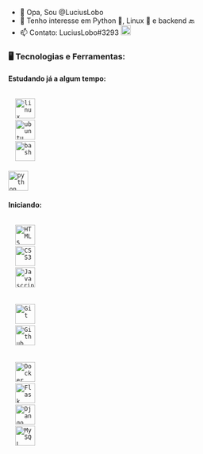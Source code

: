 - 👋 Opa, Sou @LuciusLobo
- 👀 Tenho interesse em Python 🐍, Linux 🐧 e backend 🔙
- 📫 Contato: LuciusLobo#3293 <img src="https://discord.com/assets/3437c10597c1526c3dbd98c737c2bcae.svg" width="20" height="20"/>

### 🖥️ Tecnologias e Ferramentas:
#### Estudando já a algum tempo:
<code>
  <img width="40px" src="https://cdn.jsdelivr.net/gh/devicons/devicon/icons/linux/linux-original.svg" title = "Linux" alt="linux"/>
  <img width="40px" src="https://cdn.jsdelivr.net/gh/devicons/devicon/icons/ubuntu/ubuntu-plain.svg" title = "Ubuntu" alt="ubuntu"/>
  <img width="40px" src="https://cdn.jsdelivr.net/gh/devicons/devicon/icons/bash/bash-original.svg" title = "Bash" alt="bash"/>
</code><br>
<code><img width="40px" src="https://cdn.jsdelivr.net/gh/devicons/devicon/icons/python/python-original.svg" title = "Python" alt="python"/></code>

#### Iniciando:
<code>
  <img width="40px" src="https://cdn.jsdelivr.net/gh/devicons/devicon/icons/html5/html5-original-wordmark.svg" title = "HTML5"/>
  <img width="40px" src="https://cdn.jsdelivr.net/gh/devicons/devicon/icons/css3/css3-original-wordmark.svg" title = "CSS3"/>
  <img width="40px" src="https://cdn.jsdelivr.net/gh/devicons/devicon/icons/javascript/javascript-original.svg" title = "Javascript"/>
</code><br>
<code>
  <img width="40px" src="https://cdn.jsdelivr.net/gh/devicons/devicon/icons/git/git-original.svg" title = "Git"/>
  <img width="40px" src="https://cdn.jsdelivr.net/gh/devicons/devicon/icons/github/github-original.svg" title = "Github"/>
</code><br>
<code>
  <img width="40px" src="https://cdn.jsdelivr.net/gh/devicons/devicon/icons/docker/docker-plain.svg" title = "Docker"/>
  <img width="40px" src="https://cdn.jsdelivr.net/gh/devicons/devicon/icons/flask/flask-original.svg" title = "Flask"/>
  <img width="40px" src="https://cdn.jsdelivr.net/gh/devicons/devicon/icons/django/django-line.svg" title = "Django"/>
  <img width="40px" src="https://cdn.jsdelivr.net/gh/devicons/devicon/icons/mysql/mysql-original.svg" title = "MySQL"/>
</code><br>
